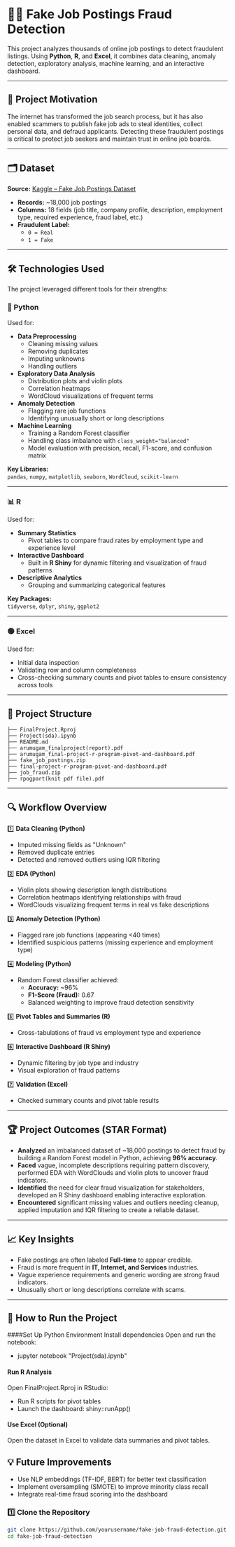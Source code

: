 # 🕵️‍♀️ Fake Job Postings Fraud Detection

This project analyzes thousands of online job postings to detect fraudulent listings. Using **Python**, **R**, and **Excel**, it combines data cleaning, anomaly detection, exploratory analysis, machine learning, and an interactive dashboard.

---

## 🎯 Project Motivation

The internet has transformed the job search process, but it has also enabled scammers to publish fake job ads to steal identities, collect personal data, and defraud applicants. Detecting these fraudulent postings is critical to protect job seekers and maintain trust in online job boards.

---

## 🗂️ Dataset

**Source:** [Kaggle – Fake Job Postings Dataset](https://www.kaggle.com/datasets/shivamb/real-or-fake-fake-jobposting-prediction)  
- **Records:** ~18,000 job postings  
- **Columns:** 18 fields (job title, company profile, description, employment type, required experience, fraud label, etc.)  
- **Fraudulent Label:**  
  - `0 = Real`
  - `1 = Fake`

---

## 🛠️ Technologies Used

The project leveraged different tools for their strengths:

### 🐍 Python
Used for:
- **Data Preprocessing**
  - Cleaning missing values
  - Removing duplicates
  - Imputing unknowns
  - Handling outliers
- **Exploratory Data Analysis**
  - Distribution plots and violin plots
  - Correlation heatmaps
  - WordCloud visualizations of frequent terms
- **Anomaly Detection**
  - Flagging rare job functions
  - Identifying unusually short or long descriptions
- **Machine Learning**
  - Training a Random Forest classifier
  - Handling class imbalance with `class_weight="balanced"`
  - Model evaluation with precision, recall, F1-score, and confusion matrix

**Key Libraries:**  
`pandas`, `numpy`, `matplotlib`, `seaborn`, `WordCloud`, `scikit-learn`

---

### 📊 R
Used for:
- **Summary Statistics**
  - Pivot tables to compare fraud rates by employment type and experience level
- **Interactive Dashboard**
  - Built in **R Shiny** for dynamic filtering and visualization of fraud patterns
- **Descriptive Analytics**
  - Grouping and summarizing categorical features

**Key Packages:**  
`tidyverse`, `dplyr`, `shiny`, `ggplot2`

---

### 🟢 Excel
Used for:
- Initial data inspection
- Validating row and column completeness
- Cross-checking summary counts and pivot tables to ensure consistency across tools

---

## 📂 Project Structure

```
├── FinalProject.Rproj
├── Project(sda).ipynb
├── README.md
├── arumugam_finalproject(report).pdf
├── arumugam_final-project-r-program-pivot-and-dashboard.pdf
├── fake_job_postings.zip
├── final-project-r-program-pivot-and-dashboard.pdf
├── job_fraud.zip
├── rpogpart(knit pdf file).pdf
```


---

## 🔍 Workflow Overview

1️⃣ **Data Cleaning (Python)**
- Imputed missing fields as "Unknown"
- Removed duplicate entries
- Detected and removed outliers using IQR filtering

2️⃣ **EDA (Python)**
- Violin plots showing description length distributions
- Correlation heatmaps identifying relationships with fraud
- WordClouds visualizing frequent terms in real vs fake descriptions

3️⃣ **Anomaly Detection (Python)**
- Flagged rare job functions (appearing <40 times)
- Identified suspicious patterns (missing experience and employment type)

4️⃣ **Modeling (Python)**
- Random Forest classifier achieved:
  - **Accuracy:** ~96%
  - **F1-Score (Fraud):** 0.67
  - Balanced weighting to improve fraud detection sensitivity

5️⃣ **Pivot Tables and Summaries (R)**
- Cross-tabulations of fraud vs employment type and experience

6️⃣ **Interactive Dashboard (R Shiny)**
- Dynamic filtering by job type and industry
- Visual exploration of fraud patterns

7️⃣ **Validation (Excel)**
- Checked summary counts and pivot table results

---

## 🏆 Project Outcomes (STAR Format)

- **Analyzed** an imbalanced dataset of ~18,000 postings to detect fraud by building a Random Forest model in Python, achieving **96% accuracy**.
- **Faced** vague, incomplete descriptions requiring pattern discovery, performed EDA with WordClouds and violin plots to uncover fraud indicators.
- **Identified** the need for clear fraud visualization for stakeholders, developed an R Shiny dashboard enabling interactive exploration.
- **Encountered** significant missing values and outliers needing cleanup, applied imputation and IQR filtering to create a reliable dataset.

---

## 📈 Key Insights

- Fake postings are often labeled **Full-time** to appear credible.
- Fraud is more frequent in **IT, Internet, and Services** industries.
- Vague experience requirements and generic wording are strong fraud indicators.
- Unusually short or long descriptions correlate with scams.

---

## 🚀 How to Run the Project

####Set Up Python Environment
Install dependencies
Open and run the notebook:
- jupyter notebook "Project(sda).ipynb"

#### Run R Analysis
Open FinalProject.Rproj in RStudio:
- Run R scripts for pivot tables
- Launch the dashboard:
          shiny::runApp()
#### Use Excel (Optional)
Open the dataset in Excel to validate data summaries and pivot tables.

## 💡 Future Improvements
- Use NLP embeddings (TF-IDF, BERT) for better text classification
- Implement oversampling (SMOTE) to improve minority class recall
- Integrate real-time fraud scoring into the dashboard


### 1️⃣ Clone the Repository
```bash
git clone https://github.com/yourusername/fake-job-fraud-detection.git
cd fake-job-fraud-detection

